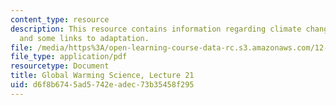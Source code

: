 ```yaml
---
content_type: resource
description: This resource contains information regarding climate change mitigation
  and some links to adaptation.
file: /media/https%3A/open-learning-course-data-rc.s3.amazonaws.com/12-340-global-warming-science-spring-2012/d6f8b6745ad5742eadec73b35458f295_MIT12_340S12_lec21.pdf
file_type: application/pdf
resourcetype: Document
title: Global Warming Science, Lecture 21
uid: d6f8b674-5ad5-742e-adec-73b35458f295
---
```

